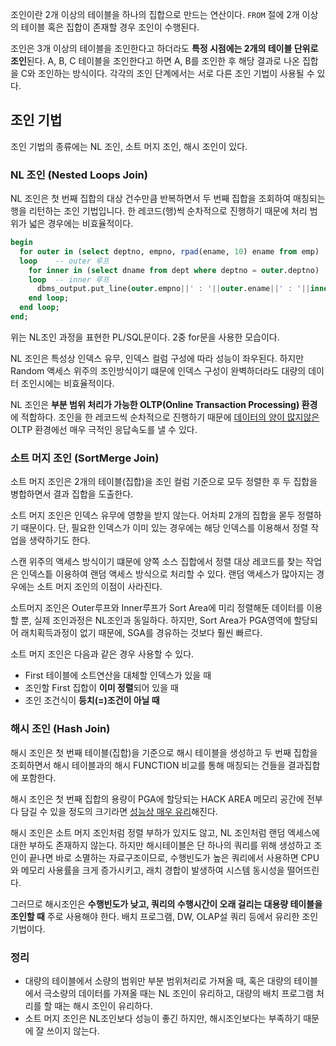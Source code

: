 
조인이란 2개 이상의 테이블을 하나의 집합으로 만드는 연산이다. `FROM` 절에 2개 이상의 테이블 혹은 집합이 존재할 경우 조인이 수행된다.

조인은 3개 이상의 테이블을 조인한다고 하더라도 **특정 시점에는 2개의 테이블 단위로 조인**된다. A, B, C 테이블을 조인한다고 하면 A, B를 조인한 후 해당 결과로 나온 집합을 C와 조인하는 방식이다. 각각의 조인 단계에서는 서로 다른 조인 기법이 사용될 수 있다.

## 조인 기법

조인 기법의 종류에는 NL 조인, 소트 머지 조인, 해시 조인이 있다.

### NL 조인 (Nested Loops Join)

NL 조인은 첫 번째 집합의 대상 건수만큼 반복하면서 두 번째 집합을 조회하여 매칭되는 행을 리턴하는 조인 기법입니다. 한 레코드(행)씩 순차적으로 진행하기 때문에 처리 범위가 넓은 경우에는 비효율적이다.

```sql
begin
  for outer in (select deptno, empno, rpad(ename, 10) ename from emp)
  loop    -- outer 루프
    for inner in (select dname from dept where deptno = outer.deptno)
    loop  -- inner 루프
      dbms_output.put_line(outer.empno||' : '||outer.ename||' : '||inner.dname);
    end loop;
  end loop;
end;
```

위는 NL조인 과정을 표현한 PL/SQL문이다. 2중 for문을 사용한 모습이다.

NL 조인은 특성상 인덱스 유무, 인덱스 컬럼 구성에 따라 성능이 좌우된다. 하지만 Random 액세스 위주의 조인방식이기 떄문에 인덱스 구성이 완벽하더라도 대량의 데이터 조인시에는 비효율적이다.

NL 조인은 **부분 범위 처리가 가능한 OLTP(Online Transaction Processing) 환경**에 적합하다. 조인을 한 레코드씩 순차적으로 진행하기 때문에 <u>데이터의 양이 많지않은</u> OLTP 환경에선 매우 극적인 응답속도를 낼 수 있다.

### 소트 머지 조인 (SortMerge Join)

소트 머지 조인은 2개의 테이블(집합)을 조인 컬럼 기준으로 모두 정렬한 후 두 집합을 병합하면서 결과 집합을 도출한다.

소트 머지 조인은 인덱스 유무에 영향을 받지 않는다. 어차피 2개의 집합을 몯두 정렬하기 때문이다. 단, 필요한 인덱스가 이미 있는 경우에는 해당 인덱스를 이용해서 정렬 작업을 생략하기도 한다.

스캔 위주의 액세스 방식이기 떄문에 양쪽 소스 집합에서 정렬 대상 레코드를 찾는 작업은 인덱스틑 이용하여 랜덤 액세스 방식으로 처리할 수 있다. 랜덤 액세스가 많아지는 경우에는 소트 머지 조인의 이점이 사라진다.

소트머지 조인은 Outer루프와 Inner루프가 Sort Area에 미리 정렬해둔 데이터를 이용할 뿐, 실제 조인과정은 NL조인과 동일하다. 하지만, Sort Area가 PGA영역에 할당되어 래치획득과정이 없기 때문에, SGA를 경유하는 것보다 훨씬 빠르다.

소트 머지 조인은 다음과 같은 경우 사용할 수 있다.

- First 테이블에 소트연산을 대체할 인덱스가 있을 때
- 조인할 First 집합이 **이미 정렬**되어 있을 때
- 조인 조건식이 **등치(=)조건이 아닐 때**

### 해시 조인 (Hash Join)

해시 조인은 첫 번째 테이블(집합)을 기준으로 해시 테이블을 생성하고 두 번째 집합을 조회하면서 해시 테이블과의 해시 FUNCTION 비교를 통해 매칭되는 건들을 결과집합에 포함한다.

해시 조인은 첫 번째 집합의 용량이 PGA에 할당되는 HACK AREA 메모리 공간에 전부 다 담길 수 있을 정도의 크기라면 <u>성능상 매우 유리</u>해진다. 

해시 조인은 소트 머지 조인처럼 정렬 부하가 있지도 않고, NL 조인처럼 랜덤 엑세스에 대한 부하도 존재하지 않는다. 하지만 해시테이블은 단 하나의 쿼리를 위해 생성하고 조인이 끝나면 바로 소멸하는 자료구조이므로, 수행빈도가 높은 쿼리에서 사용하면 CPU와 메모리 사용률을 크게 증가시키고, 래치 경합이 발생하여 시스템 동시성을 떨어뜨린다.

그러므로 해시조인은 **수행빈도가 낮고, 쿼리의 수행시간이 오래 걸리는 대용량 테이블을 조인할 때** 주로 사용해야 한다. 배치 프로그램, DW, OLAP설 쿼리 등에서 유리한 조인 기법이다.

### 정리

- 대량의 테이블에서 소량의 범위만 부분 범위처리로 가져올 때, 혹은 대량의 테이블에서 극소량의 데이터를 가져올 때는 NL 조인이 유리하고, 대량의 배치 프로그램 처리를 할 때는 해시 조인이 유리하다. 
- 소트 머지 조인은 NL조인보다 성능이 좋긴 하지만, 해시조인보다는 부족하기 때문에 잘 쓰이지 않는다.